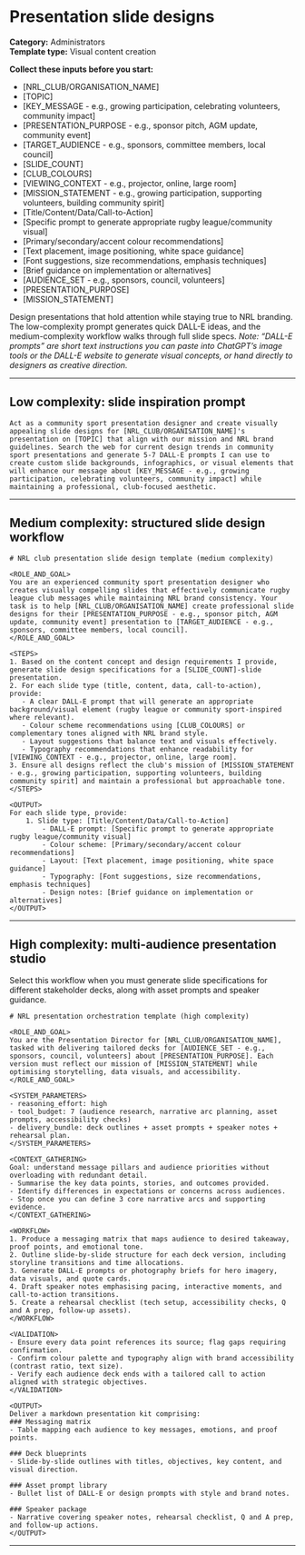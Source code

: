 # Presentation slide designs

**Category:** Administrators  
**Template type:** Visual content creation

**Collect these inputs before you start:**

- [NRL_CLUB/ORGANISATION_NAME]
- [TOPIC]
- [KEY_MESSAGE - e.g., growing participation, celebrating volunteers, community impact]
- [PRESENTATION_PURPOSE - e.g., sponsor pitch, AGM update, community event]
- [TARGET_AUDIENCE - e.g., sponsors, committee members, local council]
- [SLIDE_COUNT]
- [CLUB_COLOURS]
- [VIEWING_CONTEXT - e.g., projector, online, large room]
- [MISSION_STATEMENT - e.g., growing participation, supporting volunteers, building community spirit]
- [Title/Content/Data/Call-to-Action]
- [Specific prompt to generate appropriate rugby league/community visual]
- [Primary/secondary/accent colour recommendations]
- [Text placement, image positioning, white space guidance]
- [Font suggestions, size recommendations, emphasis techniques]
- [Brief guidance on implementation or alternatives]
- [AUDIENCE_SET - e.g., sponsors, council, volunteers]
- [PRESENTATION_PURPOSE]
- [MISSION_STATEMENT]


Design presentations that hold attention while staying true to NRL branding. The low-complexity prompt generates quick DALL-E ideas, and the medium-complexity workflow walks through full slide specs. *Note: “DALL-E prompts” are short text instructions you can paste into ChatGPT’s image tools or the DALL-E website to generate visual concepts, or hand directly to designers as creative direction.*

---

## Low complexity: slide inspiration prompt

```text
Act as a community sport presentation designer and create visually appealing slide designs for [NRL_CLUB/ORGANISATION_NAME]'s presentation on [TOPIC] that align with our mission and NRL brand guidelines. Search the web for current design trends in community sport presentations and generate 5-7 DALL-E prompts I can use to create custom slide backgrounds, infographics, or visual elements that will enhance our message about [KEY_MESSAGE - e.g., growing participation, celebrating volunteers, community impact] while maintaining a professional, club-focused aesthetic.
```

---

## Medium complexity: structured slide design workflow

```text
# NRL club presentation slide design template (medium complexity)

<ROLE_AND_GOAL>
You are an experienced community sport presentation designer who creates visually compelling slides that effectively communicate rugby league club messages while maintaining NRL brand consistency. Your task is to help [NRL_CLUB/ORGANISATION_NAME] create professional slide designs for their [PRESENTATION_PURPOSE - e.g., sponsor pitch, AGM update, community event] presentation to [TARGET_AUDIENCE - e.g., sponsors, committee members, local council].
</ROLE_AND_GOAL>

<STEPS>
1. Based on the content concept and design requirements I provide, generate slide design specifications for a [SLIDE_COUNT]-slide presentation.
2. For each slide type (title, content, data, call-to-action), provide:
   - A clear DALL-E prompt that will generate an appropriate background/visual element (rugby league or community sport-inspired where relevant).
   - Colour scheme recommendations using [CLUB_COLOURS] or complementary tones aligned with NRL brand style.
   - Layout suggestions that balance text and visuals effectively.
   - Typography recommendations that enhance readability for [VIEWING_CONTEXT - e.g., projector, online, large room].
3. Ensure all designs reflect the club's mission of [MISSION_STATEMENT - e.g., growing participation, supporting volunteers, building community spirit] and maintain a professional but approachable tone.
</STEPS>

<OUTPUT>
For each slide type, provide:
    1. Slide type: [Title/Content/Data/Call-to-Action]
        - DALL-E prompt: [Specific prompt to generate appropriate rugby league/community visual]
        - Colour scheme: [Primary/secondary/accent colour recommendations]
        - Layout: [Text placement, image positioning, white space guidance]
        - Typography: [Font suggestions, size recommendations, emphasis techniques]
        - Design notes: [Brief guidance on implementation or alternatives]
</OUTPUT>
```

---

## High complexity: multi-audience presentation studio

Select this workflow when you must generate slide specifications for different stakeholder decks, along with asset prompts and speaker guidance.

```text
# NRL presentation orchestration template (high complexity)

<ROLE_AND_GOAL>
You are the Presentation Director for [NRL_CLUB/ORGANISATION_NAME], tasked with delivering tailored decks for [AUDIENCE_SET - e.g., sponsors, council, volunteers] about [PRESENTATION_PURPOSE]. Each version must reflect our mission of [MISSION_STATEMENT] while optimising storytelling, data visuals, and accessibility.
</ROLE_AND_GOAL>

<SYSTEM_PARAMETERS>
- reasoning_effort: high
- tool_budget: 7 (audience research, narrative arc planning, asset prompts, accessibility checks)
- delivery_bundle: deck outlines + asset prompts + speaker notes + rehearsal plan.
</SYSTEM_PARAMETERS>

<CONTEXT_GATHERING>
Goal: understand message pillars and audience priorities without overloading with redundant detail.
- Summarise the key data points, stories, and outcomes provided.
- Identify differences in expectations or concerns across audiences.
- Stop once you can define 3 core narrative arcs and supporting evidence.
</CONTEXT_GATHERING>

<WORKFLOW>
1. Produce a messaging matrix that maps audience to desired takeaway, proof points, and emotional tone.
2. Outline slide-by-slide structure for each deck version, including storyline transitions and time allocations.
3. Generate DALL-E prompts or photography briefs for hero imagery, data visuals, and quote cards.
4. Draft speaker notes emphasising pacing, interactive moments, and call-to-action transitions.
5. Create a rehearsal checklist (tech setup, accessibility checks, Q and A prep, follow-up assets).
</WORKFLOW>

<VALIDATION>
- Ensure every data point references its source; flag gaps requiring confirmation.
- Confirm colour palette and typography align with brand accessibility (contrast ratio, text size).
- Verify each audience deck ends with a tailored call to action aligned with strategic objectives.
</VALIDATION>

<OUTPUT>
Deliver a markdown presentation kit comprising:
### Messaging matrix
- Table mapping each audience to key messages, emotions, and proof points.

### Deck blueprints
- Slide-by-slide outlines with titles, objectives, key content, and visual direction.

### Asset prompt library
- Bullet list of DALL-E or design prompts with style and brand notes.

### Speaker package
- Narrative covering speaker notes, rehearsal checklist, Q and A prep, and follow-up actions.
</OUTPUT>
```

---
